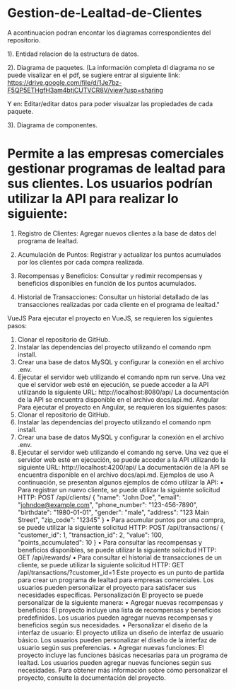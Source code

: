 # Gestion-de-Lealtad-de-Clientes

A acontinuacion podran encontar los diagramas correspondientes del repositorio.

1). Entidad relacion de la estructura de datos.

2). Diagrama de paquetes. (La información completa dl diagrama  no se puede visalizar en el pdf, se sugiere entrar al siguiente link: https://drive.google.com/file/d/1Je7bz-F5QP5ETHgfH3am4btjCUTVCR8V/view?usp=sharing

Y en: Editar/editar datos para poder visualzar las propiedades de cada paquete.

3). Diagrama de componentes.


# Permite a las empresas comerciales gestionar programas de lealtad para sus clientes. Los usuarios podrían utilizar la API para realizar lo siguiente:

1. Registro de Clientes: Agregar nuevos clientes a la base de datos del programa de lealtad.

2. Acumulación de Puntos: Registrar y actualizar los puntos acumulados por los clientes por cada compra realizada.

3. Recompensas y Beneficios: Consultar y redimir recompensas y beneficios disponibles en función de los puntos acumulados.

4. Historial de Transacciones: Consultar un historial detallado de las transacciones realizadas por cada cliente en el programa de lealtad."



VueJS
Para ejecutar el proyecto en VueJS, se requieren los siguientes pasos:
1.	Clonar el repositorio de GitHub.
2.	Instalar las dependencias del proyecto utilizando el comando npm install.
3.	Crear una base de datos MySQL y configurar la conexión en el archivo .env.
4.	Ejecutar el servidor web utilizando el comando npm run serve.
Una vez que el servidor web esté en ejecución, se puede acceder a la API utilizando la siguiente URL:
http://localhost:8080/api/
La documentación de la API se encuentra disponible en el archivo docs/api.md.
Angular
Para ejecutar el proyecto en Angular, se requieren los siguientes pasos:
1.	Clonar el repositorio de GitHub.
2.	Instalar las dependencias del proyecto utilizando el comando npm install.
3.	Crear una base de datos MySQL y configurar la conexión en el archivo .env.
4.	Ejecutar el servidor web utilizando el comando ng serve.
Una vez que el servidor web esté en ejecución, se puede acceder a la API utilizando la siguiente URL:
http://localhost:4200/api/
La documentación de la API se encuentra disponible en el archivo docs/api.md.
Ejemplos de uso
A continuación, se presentan algunos ejemplos de cómo utilizar la API:
•	Para registrar un nuevo cliente, se puede utilizar la siguiente solicitud HTTP:
POST /api/clients/
{
  "name": "John Doe",
  "email": "johndoe@example.com",
  "phone_number": "123-456-7890",
  "birthdate": "1980-01-01",
  "gender": "male",
  "address": "123 Main Street",
  "zip_code": "12345"
}
•	Para acumular puntos por una compra, se puede utilizar la siguiente solicitud HTTP:
POST /api/transactions/
{
  "customer_id": 1,
  "transaction_id": 2,
  "value": 100,
  "points_accumulated": 10
}
•	Para consultar las recompensas y beneficios disponibles, se puede utilizar la siguiente solicitud HTTP:
GET /api/rewards/
•	Para consultar el historial de transacciones de un cliente, se puede utilizar la siguiente solicitud HTTP:
GET /api/transactions/?customer_id=1
Este proyecto es un punto de partida para crear un programa de lealtad para empresas comerciales. Los usuarios pueden personalizar el proyecto para satisfacer sus necesidades específicas.
Personalización
El proyecto se puede personalizar de la siguiente manera:
•	Agregar nuevas recompensas y beneficios: El proyecto incluye una lista de recompensas y beneficios predefinidos. Los usuarios pueden agregar nuevas recompensas y beneficios según sus necesidades.
•	Personalizar el diseño de la interfaz de usuario: El proyecto utiliza un diseño de interfaz de usuario básico. Los usuarios pueden personalizar el diseño de la interfaz de usuario según sus preferencias.
•	Agregar nuevas funciones: El proyecto incluye las funciones básicas necesarias para un programa de lealtad. Los usuarios pueden agregar nuevas funciones según sus necesidades.
Para obtener más información sobre cómo personalizar el proyecto, consulte la documentación del proyecto.

